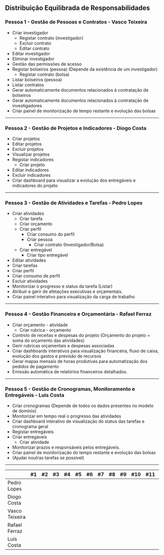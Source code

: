 ## **Distribuição Equilibrada de Responsabilidades**

### **Pessoa 1 - Gestão de Pessoas e Contratos** - Vasco Teixeira
- Criar investigador  
  - Registar contrato (investigador)  
  - Excluir contrato
  - Editar contrato
- Editar investigador  
- Eliminar investigador  
- Gestão das permissões de acesso  
- Registar bolseiros (pessoa) (Depende da existência de um investigador)  
  - Registar contrato (bolsa)  
- Listar bolseiros (pessoa)  
- Listar contratos  
- Gerar automaticamente documentos relacionados à contratação de bolseiros  
- Gerar automaticamente documentos relacionados à contratação de investigadores  
- Criar painel de monitorização de tempo restante e evolução das bolsas

---

### **Pessoa 2 - Gestão de Projetos e Indicadores** - Diogo Costa
- Criar projetos  
- Editar projetos  
- Excluir projetos  
- Visualizar projetos  
- Registar indicadores  
  - Criar projeto  
- Editar indicadores  
- Excluir indicadores  
- Criar dashboard para visualizar a evolução dos entregáveis e indicadores do projeto  



---

### **Pessoa 3 - Gestão de Atividades e Tarefas** - Pedro Lopes
- Criar atividades  
  - Criar tarefa  
  - Criar orçamento  
  - Criar perfil  
    - Criar consumo do perfil  
    - Criar pessoa  
      - Criar contrato (Investigador/Bolsa)  
  - Criar entregável  
    - Criar tipo entregável  
- Editar atividades  
- Criar tarefas
- Criar perfil
- Criar consumo de perfil
- Excluir atividades  
- Monitorizar o progresso e status da tarefa (Listar)  
- Atribuir e gerir de afetações executivas e orçamentais.
- Criar painel interativo para visualização da carga de trabalho



---

### **Pessoa 4 - Gestão Financeira e Orçamentária** - Rafael Ferraz
- Criar orçamento - atividade  
  - Criar rubrica - orçamento  
- Controlo de receitas e despesas do projeto (Orçamento do projeto = soma do orçamento das atividades)  
- Gerir rubricas orçamentais e despesas associadas  
- Criar dashboards interativos para visualização financeira, fluxo de caixa, evolução dos gastos e previsão de recursos  
- Gerar mapas mensais de horas produtivas para automatização dos pedidos de pagamento  
- Emissão automática de relatórios financeiros detalhados.



---

### **Pessoa 5 - Gestão de Cronogramas, Monitoramento e Entregáveis** - Luis Costa
- Criar cronogramas (Depende de todos os dados presentes no modelo de domínio)  
- Monitorizar em tempo real o progresso das atividades  
- Criar dashboard interativo de visualização do status das tarefas e cronograma geral  
- Registar entregáveis  
- Criar entregáveis  
  - Criar atividade  
- Monitorizar prazos e responsáveis pelos entregáveis. 
- Criar painel de monitorização do tempo restante e evolução das bolsas  
- (Ajudar noutras tarefas se possivel)



---

|                | #1 | #2 | #3 | #4 | #5 | #6 | #7 | #8 | #9 | #10 | #11 | #12 | #13 | #14 | #15 | #16 | #17 | #18 | #19 | #20 | #21 | #22 | #23 | #24 | #25 | #26 | #27 | #28 | #29 | #30 | #31 | #32 | #33 | #34 | #35 |
|----------------|----|----|----|----|----|----|----|----|----|-----|-----|-----|-----|-----|-----|-----|-----|-----|-----|-----|-----|-----|-----|-----|-----|-----|-----|-----|-----|-----|-----|-----|-----|-----|-----|
| Pedro Lopes    |    |    |    |    |    |    |    |    |    |     |     |     |     |     |     |     |     |     |     |     |     |     |     |     |     |     |     |     |     |     |     |     |     |     |     |
| Diogo Costa    |    |    |    |    |    |    |    |    |    |     |     |     |     |     |     |     |     |     |     |     |     |     |     |     |     |     |     |     |     |     |     |     |     |     |     |
| Vasco Teixeira |    |    |    |    |    |    |    |    |    |     |     |     |     |     |     |     |     |     |     |     |     |     |     |     |     |     |     |     |     |     |     |     |     |     |     |
| Rafael Ferraz  |    |    |    |    |    |    |    |    |    |     |     |     |     |     |     |     |     |     |     |     |     |     |     |     |     |     |     |     |     |     |     |     |     |     |     |
| Luis Costa     |    |    |    |    |    |    |    |    |    |     |     |     |     |     |     |     |     |     |     |     |     |     |     |     |     |     |     |     |     |     |     |     |     |     |     |


